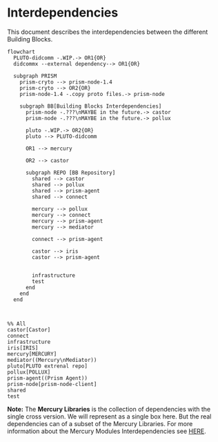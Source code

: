 # Interdependencies

This document describes the interdependencies between the different Building Blocks.



```mermaid
flowchart
  PLUTO-didcomm -.WIP.-> OR1{OR} 
  didcommx --external dependency--> OR1{OR} 

  subgraph PRISM
    prism-cryto --> prism-node-1.4
    prism-cryto --> OR2{OR}
    prism-node-1.4 -.copy proto files.-> prism-node

    subgraph BB[Building Blocks Interdependencies]
      prism-node -.???\nMAYBE in the future.-> castor
      prism-node -.???\nMAYBE in the future.-> pollux

      pluto -.WIP.-> OR2{OR}
      pluto --> PLUTO-didcomm

      OR1 --> mercury

      OR2 --> castor

      subgraph REPO [BB Repository]
        shared --> castor
        shared --> pollux
        shared --> prism-agent
        shared --> connect
        
        mercury --> pollux
        mercury --> connect
        mercury --> prism-agent
        mercury --> mediator

        connect --> prism-agent

        castor --> iris
        castor --> prism-agent


        infrastructure
        test
      end
    end
  end

  

%% All 
castor[Castor]
connect
infrastructure
iris[IRIS]
mercury[MERCURY]
mediator((Mercury\nMediator))
pluto[PLUTO extrenal repo]
pollux[POLLUX]
prism-agent((Prism Agent))
prism-node[prism-node-client]
shared
test
```

**Note:**
The **Mercury Libraries** is the collection of dependencies with the single cross version.
We will represent as a single box here. But the real dependencies can of a subset of the Mercury Libraries.
For more information about the Mercury Modules Interdependencies see [HERE](./mercury/mercury-library/README.md).